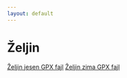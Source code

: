 ```yaml
---
layout: default
---
```


# Željin

[Željin jesen GPX fajl](./zeljin-jesen.gpx)
[Željin zima GPX fajl](./zeljin-zima.gpx)